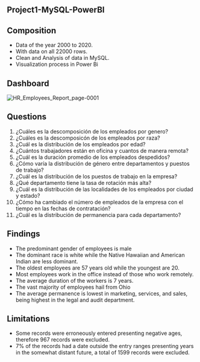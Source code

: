 
Project1-MySQL-PowerBI
----

Composition
----
- Data of the year 2000 to 2020.
- With data on all 22000 rows.
- Clean and Analysis of data in MySQL.
- Visualization process in Power Bi

Dashboard 
----
![HR_Employees_Report_page-0001](https://github.com/Carly-Carrasco/Project1-MySQL-PowerBI/assets/118697152/95f60f13-1df6-483b-84af-92037a5dc1ba)            

Questions               
----


1. ¿Cuáles es la descomposición de los empleados por genero? 
2. ¿Cuáles es la descomposicón de los empleados por raza?
3. ¿Cuál es la distribución de los empleados por edad?
4. ¿Cuántos trabajadores están en oficina y cuantos de manera remota?
5. ¿Cuál es la duración promedio de los empleados despedidos?
6. ¿Cómo varía la distribución de género entre departamentos y puestos de trabajo?
7. ¿Cuál es la distribución de los puestos de trabajo en la empresa?
7. ¿Qué departamento tiene la tasa de rotación más alta? 
9. ¿Cuál es la distribución de las localidades de los empleados  por ciudad y estado?
10. ¿Cómo ha cambiado el número de empleados de la empresa con el tiempo en las fechas de contratación?
11. ¿Cuál es la distribución de permanencia para cada departamento?


Findings               
----

- The predominant gender of employees is male
- The dominant race is white while the Native Hawaiian and American Indian are less dominant.
- The oldest employees are 57 years old while the youngest are 20.
- Most employees work in the office instead of those who work remotely.
- The average duration of the workers is 7 years.
- The vast majority of employees hail from Ohio
- The average permanence is lowest in marketing, services, and sales, being highest in the legal and audit department.


Limitations                
----

-  Some records were erroneously entered presenting negative ages, therefore 967 records were excluded.
-  7% of the records had a date outside the entry ranges presenting years in the somewhat distant future, a total of 1599 records were excluded.
